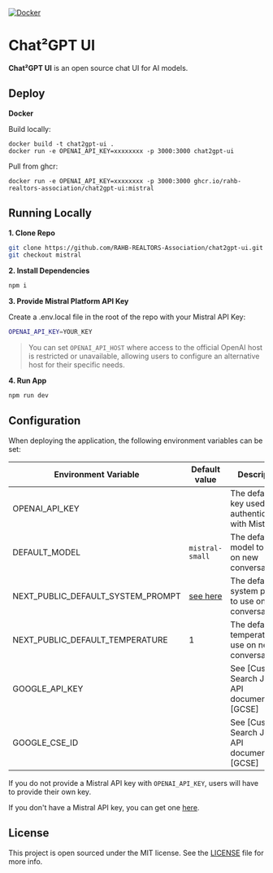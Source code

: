 [![Docker](https://github.com/RAHB-REALTORS-Association/chat2gpt-ui/actions/workflows/deploy-docker-image.yaml/badge.svg?branch=main)](https://github.com/RAHB-REALTORS-Association/chat2gpt-ui/actions/workflows/deploy-docker-image.yaml)

# Chat²GPT UI

**Chat²GPT UI** is an open source chat UI for AI models.

## Deploy

**Docker**

Build locally:

```shell
docker build -t chat2gpt-ui .
docker run -e OPENAI_API_KEY=xxxxxxxx -p 3000:3000 chat2gpt-ui
```

Pull from ghcr:

```
docker run -e OPENAI_API_KEY=xxxxxxxx -p 3000:3000 ghcr.io/rahb-realtors-association/chat2gpt-ui:mistral
```

## Running Locally

**1. Clone Repo**

```bash
git clone https://github.com/RAHB-REALTORS-Association/chat2gpt-ui.git
git checkout mistral
```

**2. Install Dependencies**

```bash
npm i
```

**3. Provide Mistral Platform API Key**

Create a .env.local file in the root of the repo with your Mistral API Key:

```bash
OPENAI_API_KEY=YOUR_KEY
```

> You can set `OPENAI_API_HOST` where access to the official OpenAI host is restricted or unavailable, allowing users to configure an alternative host for their specific needs.

**4. Run App**

```bash
npm run dev
```

## Configuration

When deploying the application, the following environment variables can be set:

| Environment Variable              | Default value                  | Description                                                                                                                               |
| --------------------------------- | ------------------------------ | ----------------------------------------------------------------------------------------------------------------------------------------- |
| OPENAI_API_KEY                    |                                | The default API key used for authentication with Mistral AI                                                                                   |
| DEFAULT_MODEL                     | `mistral-small`                | The default model to use on new conversations                      |
| NEXT_PUBLIC_DEFAULT_SYSTEM_PROMPT | [see here](utils/app/const.ts) | The default system prompt to use on new conversations                                                                                     |
| NEXT_PUBLIC_DEFAULT_TEMPERATURE   | 1                              | The default temperature to use on new conversations                                                                                       |
| GOOGLE_API_KEY                    |                                | See [Custom Search JSON API documentation][GCSE]                                                                                          |
| GOOGLE_CSE_ID                     |                                | See [Custom Search JSON API documentation][GCSE]                                                                                          |

If you do not provide a Mistral API key with `OPENAI_API_KEY`, users will have to provide their own key.

If you don't have a Mistral API key, you can get one [here](https://console.mistral.ai/users/api-keys/).

## License
This project is open sourced under the MIT license. See the [LICENSE](LICENSE) file for more info.
